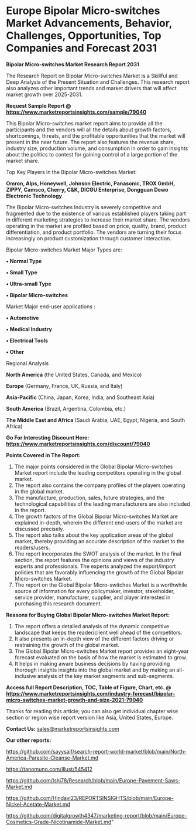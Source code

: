 # Europe Bipolar Micro-switches Market Advancements, Behavior, Challenges, Opportunities, Top Companies and Forecast 2031

<strong>Bipolar Micro-switches Market Research Report 2031</strong>

The Research Report on Bipolar Micro-switches Market is a Skillful and Deep Analysis of the Present Situation and Challenges. This research report also analyzes other important trends and market drivers that will affect market growth over 2025-2031.

<strong>Request Sample Report @ <a href=https://www.marketreportsinsights.com/sample/79040>https://www.marketreportsinsights.com/sample/79040</a></strong>

This Bipolar Micro-switches market report aims to provide all the participants and the vendors will all the details about growth factors, shortcomings, threats, and the profitable opportunities that the market will present in the near future. The report also features the revenue share, industry size, production volume, and consumption in order to gain insights about the politics to contest for gaining control of a large portion of the market share.

Top Key Players in the Bipolar Micro-switches Market:

<strong>Omron, Alps, Honeywell, Johnson Electric, Panasonic, TROX GmbH, ZIPPY, Camsco, Cherry, C&K, DICGU Enterprise, Dongguan Dewo Electronic Technology</strong>

The Bipolar Micro-switches Industry is severely competitive and fragmented due to the existence of various established players taking part in different marketing strategies to increase their market share. The vendors operating in the market are profiled based on price, quality, brand, product differentiation, and product portfolio. The vendors are turning their focus increasingly on product customization through customer interaction.

Bipolar Micro-switches Market Major Types are:

<strong>• Normal Type

• Small Type

• Ultra-small Type

• Bipolar Micro-switches</strong>

Market Major end-user applications :

<strong>• Automotive

• Medical Industry

• Electrical Tools

• Other</strong>

Regional Analysis

</u><strong><b>North America</b></strong> (the United States, Canada, and Mexico)

<strong><b>Europe </b></strong>(Germany, France, UK, Russia, and Italy)

<strong><b>Asia-Pacific</b></strong> (China, Japan, Korea, India, and Southeast Asia)

<strong><b>South America</b></strong> (Brazil, Argentina, Colombia, etc.)

<strong><b>The Middle East and Africa</b></strong> (Saudi Arabia, UAE, Egypt, Nigeria, and South Africa)

<strong>Go For Interesting Discount Here: <a href=https://www.marketreportsinsights.com/discount/79040>https://www.marketreportsinsights.com/discount/79040</a></strong>

<strong>Points Covered in The Report:</strong>
<ol>
  <li>The major points considered in the Global Bipolar Micro-switches Market report include the leading competitors operating in the global market.</li>
  <li>The report also contains the company profiles of the players operating in the global market.</li>
  <li>The manufacture, production, sales, future strategies, and the technological capabilities of the leading manufacturers are also included in the report.</li>
  <li>The growth factors of the Global Bipolar Micro-switches Market are explained in-depth, wherein the different end-users of the market are discussed precisely.</li>
  <li>The report also talks about the key application areas of the global market, thereby providing an accurate description of the market to the readers/users.</li>
  <li>The report incorporates the SWOT analysis of the market. In the final section, the report features the opinions and views of the industry experts and professionals. The experts analyzed the export/import policies that are favorably influencing the growth of the Global Bipolar Micro-switches Market.</li>
  <li>The report on the Global Bipolar Micro-switches Market is a worthwhile source of information for every policymaker, investor, stakeholder, service provider, manufacturer, supplier, and player interested in purchasing this research document.</li>
</ol>
<strong>Reasons for Buying Global Bipolar Micro-switches Market Report:</strong>

<ol>
  <li>The report offers a detailed analysis of the dynamic competitive landscape that keeps the reader/client well ahead of the competitors.</li>
  <li>It also presents an in-depth view of the different factors driving or restraining the growth of the global market.</li>
  <li>The Global Bipolar Micro-switches Market report provides an eight-year forecast evaluated on the basis of how the market is estimated to grow.</li>
  <li>It helps in making aware business decisions by having providing thorough insights insights into the global market and by making an all-inclusive analysis of the key market segments and sub-segments.</li>
</ol>
<strong>Access full Report Description, TOC, Table of Figure, Chart, etc. @ <a href=https://www.marketreportsinsights.com/industry-forecast/bipolar-micro-switches-market-growth-and-size-2021-79040>https://www.marketreportsinsights.com/industry-forecast/bipolar-micro-switches-market-growth-and-size-2021-79040</a></strong>


Thanks for reading this article; you can also get individual chapter wise section or region wise report version like Asia, United States, Europe.

<strong>Contact Us:</strong>
sales@marketreportsinsights.com

<strong>Our other reports:</strong>

<a href=https://github.com/sayysaif/search-report-world-market/blob/main/North-America-Parasite-Cleanse-Market.md>https://github.com/sayysaif/search-report-world-market/blob/main/North-America-Parasite-Cleanse-Market.md</a>

<a href=https://tanomuno.com/illust/545412>https://tanomuno.com/illust/545412</a>

<a href=https://github.com/Ishi78/Research/blob/main/Europe-Pavement-Saws-Market.md>https://github.com/Ishi78/Research/blob/main/Europe-Pavement-Saws-Market.md</a>

<a href=https://github.com/Hindavi23/REPORTSINSIGHTS/blob/main/Europe-Nickel-Acetate-Market.md>https://github.com/Hindavi23/REPORTSINSIGHTS/blob/main/Europe-Nickel-Acetate-Market.md</a>

<a href=https://github.com/digitalgrowth4347/marketing-report/blob/main/Europe-Cosmetics-Grade-Nicotinamide-Market.md>https://github.com/digitalgrowth4347/marketing-report/blob/main/Europe-Cosmetics-Grade-Nicotinamide-Market.md</a>"
